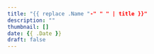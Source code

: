 ```yaml
---
title: "{{ replace .Name "-" " " | title }}"
description: ""
thumbnail: []
date: {{ .Date }}
draft: false
---
```


